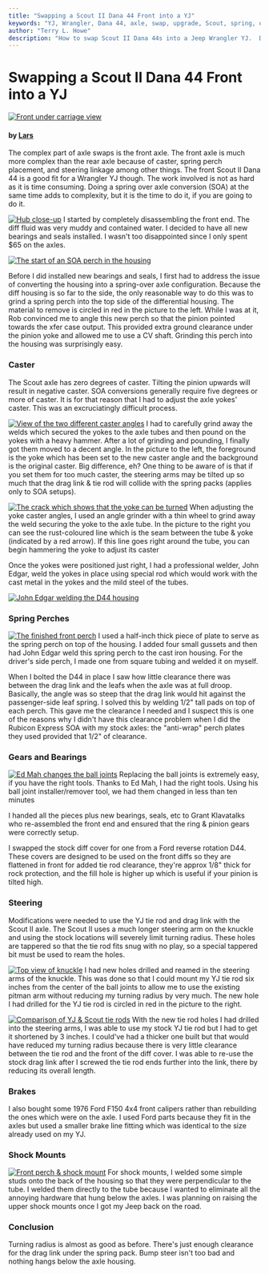 ```yaml
---
title: "Swapping a Scout II Dana 44 Front into a YJ"
keywords: "YJ, Wrangler, Dana 44, axle, swap, upgrade, Scout, spring, over, axle, SOA"
author: "Terry L. Howe"
description: "How to swap Scout II Dana 44s into a Jeep Wrangler YJ.  Details on how to do a spring over on a Wrangler YJ at the same time."
---
```


# Swapping a Scout II Dana 44 Front into a YJ

[![Front under carriage view](ss17_.jpg)](ss17.jpg)

#### by [Lars](mailto:lhsoo@off-road.com)

The complex part of axle swaps is the front axle.  The front axle
is much more complex than the rear axle because of caster, spring
perch placement, and steering linkage among other things.  The front
Scout II Dana 44 is a good fit for a Wrangler YJ though.  The work
involved is not as hard as it is time consuming.  Doing a spring
over axle conversion (SOA) at the same time adds to complexity,
but it is the time to do it, if you are going to do it.

[![Hub close-up](ss6_.jpg)](ss6.jpg)
I started by completely disassembling the front end.  The
diff fluid was very muddy and contained water.  I decided to
have all new bearings and seals installed.  I wasn't too
disappointed since I only spent $65 on the axles.

[![The start of an SOA perch in the housing](ss3_.jpg)](ss3.jpg)

Before I did installed new bearings and seals, I first had to
address the issue of converting the housing into a spring-over
axle configuration.  Because the diff housing is so far to the
side, the only reasonable way to do this was to grind a spring
perch into the top side of the differential housing.  The material
to remove is circled in red in the picture to the left.  While I
was at it, Rob convinced me to angle this new perch so that the
pinion pointed towards the xfer case output.  This provided extra
ground clearance under the pinion yoke and allowed me to use a CV
shaft.  Grinding this perch into the housing was
surprisingly easy.

### Caster

The Scout axle has zero degrees of caster.  Tilting the
pinion upwards will result in negative caster.  SOA
conversions generally require five degrees or more of
caster.  It is for that reason that I had to adjust the axle
yokes' caster.  This was an excruciatingly difficult
process.

[![View of the two different caster angles](ss7_.jpg)](ss7.jpg)
I had to carefully grind away the welds which
secured the yokes to the axle tubes and then pound on the
yokes with a heavy hammer.  After a lot of grinding and
pounding, I finally got them moved to a decent angle.
In the picture to the left, the foreground is the yoke which
has been set to the new caster angle and the background is
the original caster.  Big difference, eh? One thing to be
aware of is that if you set them for too much caster,
the steering arms may be tilted up so much that the
drag link & tie rod will collide with the spring packs
(applies only to SOA setups).

[![The crack which shows that the yoke can be turned](ss5_.jpg)](ss5.jpg)
When adjusting the yoke caster angles, I used an angle grinder
with a thin wheel to grind away the weld securing the yoke to
the axle tube.  In the picture to the right you can see the
rust-coloured line which is the seam between the tube & yoke
(indicated by a red arrow).  If this line goes right around the tube,
you can begin hammering the yoke to adjust its caster

Once the yokes were positioned just right, I had a
professional welder, John Edgar, weld the yokes in place using special
rod which would work with the cast metal in the yokes and the
mild steel of the tubes.

[![John Edgar welding the D44 housing](ss4_.jpg)](ss4.jpg)

### Spring Perches

[![The finished front perch](ss1_.jpg)](ss1.jpg)
I used a half-inch thick piece of plate to serve as the spring
perch on top of the housing.  I added four small gussets and then
had John Edgar weld this spring perch to
the cast iron housing.  For the driver's side perch, I made one
from square tubing and welded it on myself.

When I bolted the D44 in place I saw how little clearance
there was between the drag link and the leafs when the axle was at
full droop.  Basically, the angle was so steep that the drag
link would hit against the passenger-side leaf spring.  I
solved this by welding 1/2" tall pads on top of each perch.
This gave me the clearance I needed and I suspect this is
one of the reasons why I didn't have this clearance problem
when I did the Rubicon Express SOA with my stock axles: the
"anti-wrap" perch plates they used provided that 1/2" of
clearance.

### Gears and Bearings

[![Ed Mah changes the ball joints](ss2_.jpg)](ss2.jpg)
Replacing the ball joints is extremely easy, if you have
the right tools.  Thanks to Ed Mah, I had the right
tools.  Using his ball joint installer/remover tool, we
had them changed in less than ten minutes

I handed all the pieces plus new bearings, seals, etc to Grant
Klavatalks who re-assembled the front end and ensured that the ring &
pinion gears were correctly setup.

I swapped the stock diff cover for one from a Ford reverse rotation
D44.  These covers are designed to be used on the front diffs so
they are flattened in front for added tie rod clearance, they're
approx 1/8" thick for rock protection, and the fill hole is higher up
which is useful if your pinion is tilted high.

### Steering

Modifications were needed to use the YJ tie rod and drag link
with the Scout II axle.  The Scout II uses a much longer steering
arm on the knuckle and using the stock locations will severely
limit turning radius.  These holes are tappered so that the tie
rod fits snug with no play, so a special tappered bit must be
used to ream the holes.

[![Top view of knuckle](ss10_.jpg)](ss10.jpg)
I had new holes drilled and reamed in the steering arms
of the knuckle.  This was done so that I could mount my
YJ tie rod six inches from the center of the ball joints
to allow me to use the existing pitman arm without reducing
my turning radius by very much.  The new hole I had drilled
for the YJ tie rod is circled in red in the picture to the
right.

[![Comparison of YJ & Scout tie rods](ss9_.jpg)](ss9.jpg)
With the new tie rod holes I had drilled into the steering
arms, I was able to use my stock YJ tie rod but I had to get
it shortened by 3 inches.  I could've had a thicker one
built but that would have reduced my turning radius because
there is very little clearance between the tie rod and the
front of the diff cover.  I was able to re-use the stock
drag link after I screwed the tie rod ends further into the
link, there by reducing its overall length.

### Brakes

I also bought some 1976 Ford F150 4x4 front
calipers rather than rebuilding the ones which were on the
axle.  I used Ford parts because they fit in the axles but
used a smaller brake line fitting which was identical to the
size already used on my YJ.

### Shock Mounts

[![Front perch & shock mount](ss16_.jpg)](ss16.jpg)
For shock mounts, I welded some simple studs onto the back
of the housing so that they were perpendicular to the tube.
I welded them directly to the tube because I wanted to
eliminate all the annoying hardware that hung below the
axles.  I was planning on raising the upper shock mounts
once I got my Jeep back on the road.

### Conclusion

Turning radius is almost as good as before.  There's just enough
clearance for the drag link under the spring pack.  Bump steer
isn't too bad and nothing hangs below the axle housing.